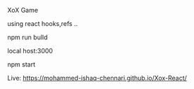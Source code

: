 XoX Game 

using react hooks,refs ..

npm run bulld

local host:3000

npm start

Live: https://mohammed-ishaq-chennari.github.io/Xox-React/
